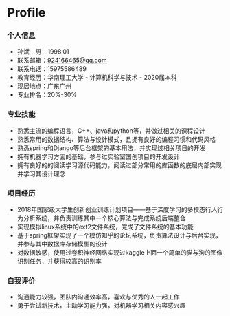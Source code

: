 # Profile

### 个人信息
* 孙斌 - 男  -  1998.01  
* 联系邮箱：924166465@qq.com
* 联系电话：15975586489
* 教育经历：华南理工大学 - 计算机科学与技术 - 2020届本科 
* 现居地点：广东广州
* 专业排名：20%-30%

### 专业技能
* 熟悉主流的编程语言，C++、java和python等，并做过相关的课程设计
* 熟悉常用的数据结构、算法与设计模式，且拥有良好的编程习惯和代码风格
* 熟悉spring和Django等后台框架的基本用法，并实现过相关项目的开发
* 拥有机器学习方面的基础，参与过实验室国创项目的开发设计
* 拥有良好的的阅读学习源代码能力，阅读过部分常用的库函数的底层内部实现并学习其设计理念

### 项目经历
* 2018年国家级大学生创新创业训练计划项目——基于深度学习的多模态行人行为分析系统，并负责训练其中一个核心算法与完成系统后端整合
* 实现模拟linux系统中的ext2文件系统，完成了文件系统的基本功能
* 基于spring框架实现了一个模仿知乎的论坛系统，负责算法设计与后台实现，并参与其中数据库存储模型的设计
* 对数据敏感，使用过卷积神经网络实现过kaggle上面一个简单的猫与狗的图像识别任务，并获得较高的识别率


### 自我评价
* 沟通能力较强，团队内沟通效率高，喜欢与优秀的人一起工作
* 勇于尝试新技术，主动学习能力强，对机器学习相关内容感兴趣




